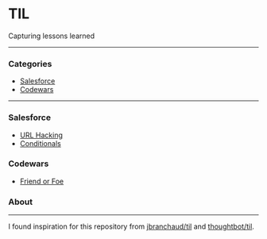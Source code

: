 # TIL
Capturing lessons learned

---

### Categories

* [Salesforce](#salesforce)
* [Codewars](#codewars)

---

### Salesforce
- [URL Hacking](salesforce/url_hacking.md)
- [Conditionals](salesforce/conditionals.md)

### Codewars
- [Friend or Foe](codewars/friend_or_foe.rb) 

### About
---
I found inspiration for this repository from [jbranchaud/til](https://github.com/jbranchaud/til) and [thoughtbot/til](https://github.com/thoughtbot/til).



